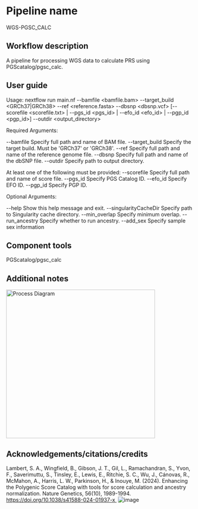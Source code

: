# Pipeline name
WGS-PGSC_CALC
## Workflow description 
A pipeline for processing WGS data to calculate PRS using PGScatalog/pgsc_calc.
## User guide 
Usage:  nextflow run main.nf --bamfile <bamfile.bam> --target_build <GRCh37|GRCh38> --ref <reference.fasta> --dbsnp <dbsnp.vcf> [--scorefile <scorefile.txt> | --pgs_id <pgs_id> | --efo_id <efo_id> | --pgp_id <pgp_id>] --outdir <output_directory>

  Required Arguments:

  --bamfile                 Specify full path and name of BAM file.
  --target_build            Specify the target build. Must be 'GRCh37' or 'GRCh38'.
  --ref                     Specify full path and name of the reference genome file.
  --dbsnp                   Specify full path and name of the dbSNP file.
  --outdir                  Specify path to output directory.
  
  At least one of the following must be provided:
  --scorefile               Specify full path and name of score file.
  --pgs_id                  Specify PGS Catalog ID.
  --efo_id                  Specify EFO ID.
  --pgp_id                  Specify PGP ID.

  Optional Arguments:

  --help                    Show this help message and exit.
  --singularityCacheDir     Specify path to Singularity cache directory.
  --min_overlap             Specify minimum overlap.
  --run_ancestry            Specify whether to run ancestry.
  --add_sex                 Specify sample sex information
## Component tools 
PGScatalog/pgsc_calc
## Additional notes
<img width="400" alt="Process Diagram" src="https://github.com/user-attachments/assets/0689c28e-3b62-46e5-9a99-2f1f3de2356f" />

## Acknowledgements/citations/credits
Lambert, S. A., Wingfield, B., Gibson, J. T., Gil, L., Ramachandran, S., Yvon, F., Saverimuttu, S., Tinsley, E., Lewis, E., Ritchie, S. C., Wu, J., Cánovas, R., McMahon, A., Harris, L. W., Parkinson, H., & Inouye, M. (2024). Enhancing the Polygenic Score Catalog with tools for score calculation and ancestry normalization. Nature Genetics, 56(10), 1989-1994. https://doi.org/10.1038/s41588-024-01937-x 
![image](https://github.com/user-attachments/assets/612dfb52-7a6f-40f5-9c5f-4606443540ee)
